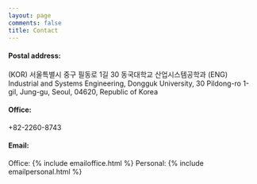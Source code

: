 ```yaml
---
layout: page
comments: false
title: Contact
---
```

#### Postal address: 
(KOR) 서울특별시 중구 필동로 1길 30 동국대학교 산업시스템공학과
(ENG) Industrial and Systems Engineering, Dongguk University, 30 Pildong-ro 1-gil, Jung-gu, Seoul, 04620, Republic of Korea 

#### Office:
+82-2260-8743

#### Email:
Office: {% include emailoffice.html %}
Personal: {% include emailpersonal.html %}


